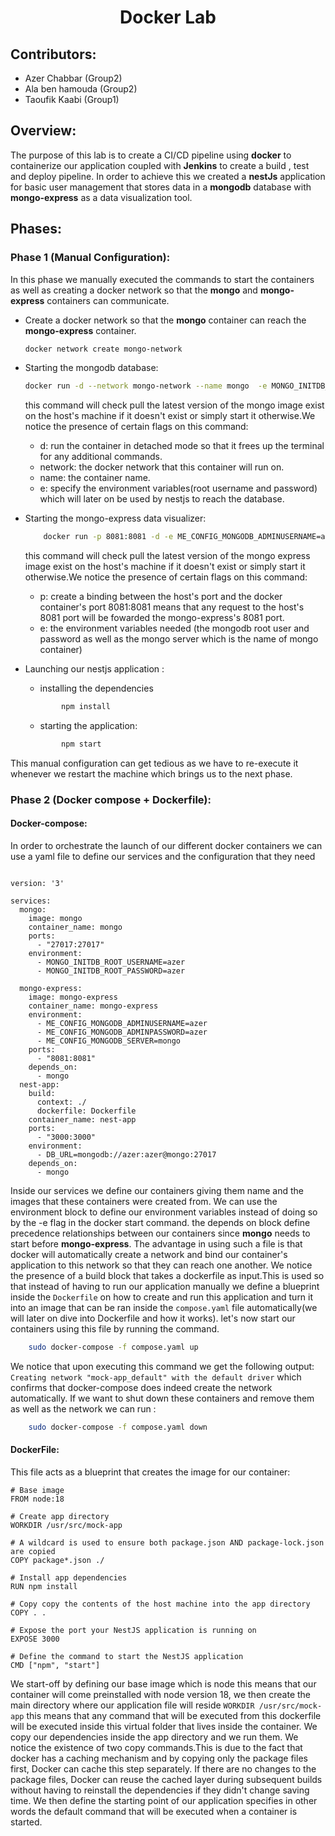 <h1 align="center">
Docker Lab
</h1>

## Contributors:
-   Azer Chabbar (Group2)
-   Ala ben hamouda (Group2)
-   Taoufik Kaabi (Group1)

## Overview:
The purpose of this lab is to create a CI/CD pipeline using **docker** to containerize our application coupled with **Jenkins** to create a build , test and deploy pipeline.
In order to achieve this we created a **nestJs** application for basic user management that stores data in a **mongodb** database with **mongo-express** as a data visualization tool.


## Phases:

### Phase 1 (Manual Configuration):
In this phase we manually executed the commands to start the containers as well as creating a docker network so that the **mongo** and **mongo-express** containers can communicate.
-   Create a docker network so that the **mongo** container can reach the **mongo-express** container.
    ```bash
    docker network create mongo-network
    ```
-   Starting the mongodb database:
    ```bash
    docker run -d --network mongo-network --name mongo  -e MONGO_INITDB_ROOT_USERNAME=azer  -e MONGO_INITDB_ROOT_PASSWORD=azer  mongo
    ```
    this command will check pull the latest version of the mongo image exist on the host's machine if it doesn't exist or simply start it otherwise.We notice the presence of certain flags on this command:
    -  d: run the container in detached mode so that it frees up the terminal for any additional commands.
    - network: the docker network that this container will run on.
    - name: the container name.
    - e: specify the environment variables(root username and password) which will later on be used by nestjs to reach the database.
  -   Starting the mongo-express data visualizer:
      ```bash
          docker run -p 8081:8081 -d -e ME_CONFIG_MONGODB_ADMINUSERNAME=azer -e ME_CONFIG_MONGODB_ADMINPASSWORD=azer -e ME_CONFIG_MONGODB_SERVER=mongo --name mongo-express --network mongo-network mongo-express
      ```
      this command will check pull the latest version of the mongo express image exist on the host's machine if it doesn't exist or simply start it otherwise.We notice the presence of certain flags on this command:
      - p: create a binding between the host's port and the docker container's port 8081:8081 means that any request to the host's 8081 port will be fowarded the mongo-express's 8081 port.
      - e: the environment variables needed (the mongodb root user and password as well as the mongo server which is the name of mongo container)
  
-   Launching our nestjs application :
    -   installing the dependencies
    ```bash
            npm install
      ```
    - starting the application:
    ```bash
            npm start
    ```
This manual configuration can get tedious as we have to re-execute it whenever we restart the machine which brings us to the next phase.

### Phase 2 (Docker compose + Dockerfile):
#### Docker-compose:
In order to orchestrate the launch of our different docker containers we can use a yaml file to define our services and the configuration that they need
```

version: '3'

services:
  mongo:
    image: mongo
    container_name: mongo
    ports:
      - "27017:27017"
    environment:
      - MONGO_INITDB_ROOT_USERNAME=azer
      - MONGO_INITDB_ROOT_PASSWORD=azer

  mongo-express:
    image: mongo-express
    container_name: mongo-express
    environment:
      - ME_CONFIG_MONGODB_ADMINUSERNAME=azer
      - ME_CONFIG_MONGODB_ADMINPASSWORD=azer
      - ME_CONFIG_MONGODB_SERVER=mongo
    ports:
      - "8081:8081"
    depends_on:
      - mongo
  nest-app:
    build:
      context: ./
      dockerfile: Dockerfile
    container_name: nest-app
    ports:
      - "3000:3000"
    environment:
      - DB_URL=mongodb://azer:azer@mongo:27017
    depends_on:
      - mongo
```
Inside our services we define our containers giving them name and the images that these containers were created from.
We can use the environment block to define our environment variables instead of doing so by the -e flag in the docker start command.
the depends on block define precedence relationships between our containers since **mongo** needs to start before **mongo-express**.
The advantage in using such a file is that docker will automatically create a network and bind our container's application to this network so that they can reach one another.
We notice the presence of a build block that takes a dockerfile as input.This is used so that instead of having to run our application manually we define a blueprint inside the `Dockerfile` on how to create and run this application and turn it into an image that can be ran inside the `compose.yaml` file automatically(we will later on dive into Dockerfile and how it works).
let's now start our containers using this file by running the command.
```bash
    sudo docker-compose -f compose.yaml up 
```
We notice that upon executing this command we get the following output:
```Creating network "mock-app_default" with the default driver``` which confirms that docker-compose does indeed create the network automatically.
If we want to shut down these containers and remove them as well as the network we can run :
```bash
    sudo docker-compose -f compose.yaml down 
```
#### DockerFile:
This file acts as a blueprint that creates the image for our container:
```
# Base image
FROM node:18

# Create app directory
WORKDIR /usr/src/mock-app

# A wildcard is used to ensure both package.json AND package-lock.json are copied
COPY package*.json ./

# Install app dependencies
RUN npm install

# Copy copy the contents of the host machine into the app directory
COPY . .

# Expose the port your NestJS application is running on
EXPOSE 3000

# Define the command to start the NestJS application
CMD ["npm", "start"]
```
We start-off by defining our base image which is node this means that our container will come preinstalled with node version 18,
we then create the main directory where our application file will reside
```WORKDIR /usr/src/mock-app``` this means that any command that will be executed from this dockerfile will be executed inside this virtual folder that lives inside the container.
We copy our dependencies inside the app directory and we run them.
We notice the existence of two copy commands.This is due to the fact that docker has a caching mechanism and by copying only the package files first, Docker can cache this step separately. If there are no changes to the package files, Docker can reuse the cached layer during subsequent builds without having to reinstall the dependencies if they didn't change saving time.
We then define the starting point of our application specifies in other words the default command that will be executed when a container is started.
